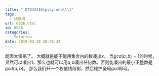 ```yaml
---
title: " DTOJ3410splay.one\t\t"
tags:
  - 线段树
url: 6926.html
id: 6926
categories:
  - Solution
date: 2019-03-10 20:48:34
---
```


题面太傻吊了。 大概就是能不能用集合内的数凑出$x$。 当$gcd(a,b)=1$的时候，显然可以凑出1，那么也就可以用$a,b$凑出任何数。否则能凑出的最小正整数是$gcd(a,b)$。 那么我们开一个权值线段树，然后维护全局gcd即可。